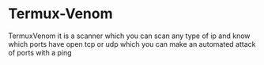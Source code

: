 # Termux-Venom
TermuxVenom it is a scanner which you can scan any type of ip and know which ports have open tcp or udp which you can make an automated attack of ports with a ping
